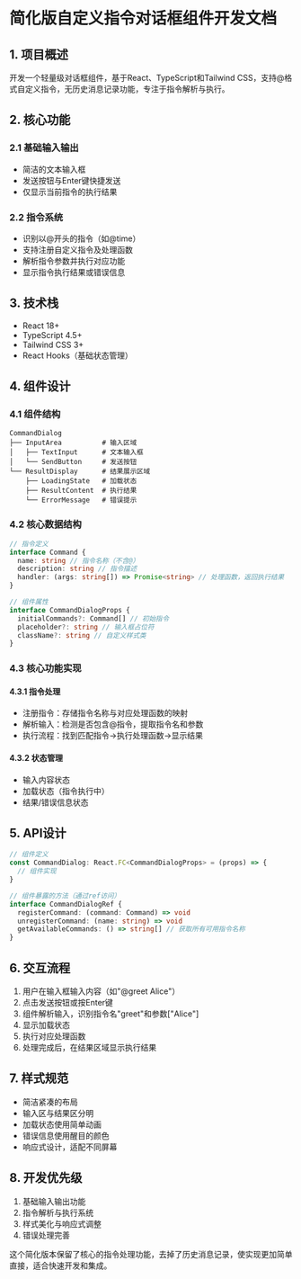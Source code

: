 # 简化版自定义指令对话框组件开发文档

## 1. 项目概述

开发一个轻量级对话框组件，基于React、TypeScript和Tailwind CSS，支持@格式自定义指令，无历史消息记录功能，专注于指令解析与执行。

## 2. 核心功能

### 2.1 基础输入输出
- 简洁的文本输入框
- 发送按钮与Enter键快捷发送
- 仅显示当前指令的执行结果

### 2.2 指令系统
- 识别以@开头的指令（如@time）
- 支持注册自定义指令及处理函数
- 解析指令参数并执行对应功能
- 显示指令执行结果或错误信息

## 3. 技术栈

- React 18+
- TypeScript 4.5+
- Tailwind CSS 3+
- React Hooks（基础状态管理）

## 4. 组件设计

### 4.1 组件结构

```
CommandDialog
├── InputArea          # 输入区域
│   ├── TextInput      # 文本输入框
│   └── SendButton     # 发送按钮
└── ResultDisplay      # 结果展示区域
    ├── LoadingState   # 加载状态
    ├── ResultContent  # 执行结果
    └── ErrorMessage   # 错误提示
```

### 4.2 核心数据结构

```typescript
// 指令定义
interface Command {
  name: string // 指令名称（不含@）
  description: string // 指令描述
  handler: (args: string[]) => Promise<string> // 处理函数，返回执行结果
}

// 组件属性
interface CommandDialogProps {
  initialCommands?: Command[] // 初始指令
  placeholder?: string // 输入框占位符
  className?: string // 自定义样式类
}
```

### 4.3 核心功能实现

#### 4.3.1 指令处理
- 注册指令：存储指令名称与对应处理函数的映射
- 解析输入：检测是否包含@指令，提取指令名和参数
- 执行流程：找到匹配指令→执行处理函数→显示结果

#### 4.3.2 状态管理
- 输入内容状态
- 加载状态（指令执行中）
- 结果/错误信息状态

## 5. API设计

```typescript
// 组件定义
const CommandDialog: React.FC<CommandDialogProps> = (props) => {
  // 组件实现
}

// 组件暴露的方法（通过ref访问）
interface CommandDialogRef {
  registerCommand: (command: Command) => void
  unregisterCommand: (name: string) => void
  getAvailableCommands: () => string[] // 获取所有可用指令名称
}
```

## 6. 交互流程

1. 用户在输入框输入内容（如"@greet Alice"）
2. 点击发送按钮或按Enter键
3. 组件解析输入，识别指令名"greet"和参数["Alice"]
4. 显示加载状态
5. 执行对应处理函数
6. 处理完成后，在结果区域显示执行结果

## 7. 样式规范

- 简洁紧凑的布局
- 输入区与结果区分明
- 加载状态使用简单动画
- 错误信息使用醒目的颜色
- 响应式设计，适配不同屏幕

## 8. 开发优先级

1. 基础输入输出功能
2. 指令解析与执行系统
3. 样式美化与响应式调整
4. 错误处理完善

这个简化版本保留了核心的指令处理功能，去掉了历史消息记录，使实现更加简单直接，适合快速开发和集成。
